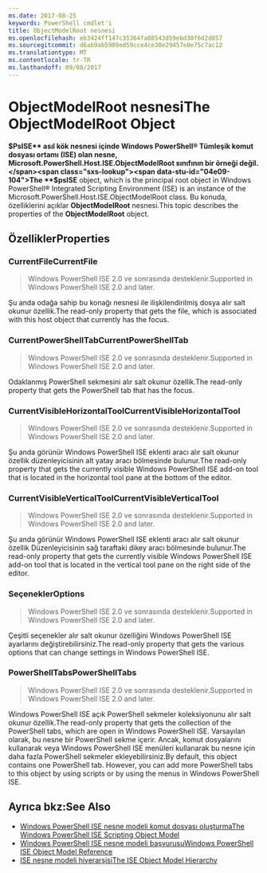 ```yaml
---
ms.date: 2017-08-25
keywords: PowerShell cmdlet'i
title: ObjectModelRoot nesnesi
ms.openlocfilehash: eb3424ff147c35364fa08543d59ebd30f6d2d857
ms.sourcegitcommit: d6ab9ab5909ed59cce4ce30e29457e0e75c7ac12
ms.translationtype: MT
ms.contentlocale: tr-TR
ms.lasthandoff: 09/08/2017
---
```

# <a name="the-objectmodelroot-object"></a><span data-ttu-id="04e09-103">ObjectModelRoot nesnesi</span><span class="sxs-lookup"><span data-stu-id="04e09-103">The ObjectModelRoot Object</span></span>

<span data-ttu-id="04e09-104">**$PsISE** asıl kök nesnesi içinde Windows PowerShell® Tümleşik komut dosyası ortamı (ISE) olan nesne, Microsoft.PowerShell.Host.ISE.ObjectModelRoot sınıfının bir örneği değil.</span><span class="sxs-lookup"><span data-stu-id="04e09-104">The **$psISE** object, which is the principal root object in Windows PowerShell® Integrated Scripting Environment (ISE) is an instance of the Microsoft.PowerShell.Host.ISE.ObjectModelRoot class.</span></span>
<span data-ttu-id="04e09-105">Bu konuda, özelliklerini açıklar **ObjectModelRoot** nesnesi.</span><span class="sxs-lookup"><span data-stu-id="04e09-105">This topic describes the properties of the **ObjectModelRoot** object.</span></span>

## <a name="properties"></a><span data-ttu-id="04e09-106">Özellikler</span><span class="sxs-lookup"><span data-stu-id="04e09-106">Properties</span></span>

### <a name="currentfile"></a><span data-ttu-id="04e09-107">CurrentFile</span><span class="sxs-lookup"><span data-stu-id="04e09-107">CurrentFile</span></span>

> <span data-ttu-id="04e09-108">Windows PowerShell ISE 2.0 ve sonrasında desteklenir.</span><span class="sxs-lookup"><span data-stu-id="04e09-108">Supported in Windows PowerShell ISE 2.0 and later.</span></span> 

<span data-ttu-id="04e09-109">Şu anda odağa sahip bu konağı nesnesi ile ilişkilendirilmiş dosya alır salt okunur özellik.</span><span class="sxs-lookup"><span data-stu-id="04e09-109">The read-only property that gets the file, which is associated with this host object that currently has the focus.</span></span>

### <a name="currentpowershelltab"></a><span data-ttu-id="04e09-110">CurrentPowerShellTab</span><span class="sxs-lookup"><span data-stu-id="04e09-110">CurrentPowerShellTab</span></span>

> <span data-ttu-id="04e09-111">Windows PowerShell ISE 2.0 ve sonrasında desteklenir.</span><span class="sxs-lookup"><span data-stu-id="04e09-111">Supported in Windows PowerShell ISE 2.0 and later.</span></span>

<span data-ttu-id="04e09-112">Odaklanmış PowerShell sekmesini alır salt okunur özellik.</span><span class="sxs-lookup"><span data-stu-id="04e09-112">The read-only property that gets the PowerShell tab that has the focus.</span></span>

### <a name="currentvisiblehorizontaltool"></a><span data-ttu-id="04e09-113">CurrentVisibleHorizontalTool</span><span class="sxs-lookup"><span data-stu-id="04e09-113">CurrentVisibleHorizontalTool</span></span>

> <span data-ttu-id="04e09-114">Windows PowerShell ISE 2.0 ve sonrasında desteklenir.</span><span class="sxs-lookup"><span data-stu-id="04e09-114">Supported in Windows PowerShell ISE 2.0 and later.</span></span>

<span data-ttu-id="04e09-115">Şu anda görünür Windows PowerShell ISE eklenti aracı alır salt okunur özellik düzenleyicisinin alt yatay aracı bölmesinde bulunur.</span><span class="sxs-lookup"><span data-stu-id="04e09-115">The read-only property that gets the currently visible Windows PowerShell ISE add-on tool that is located in the horizontal tool pane at the bottom of the editor.</span></span>

### <a name="currentvisibleverticaltool"></a><span data-ttu-id="04e09-116">CurrentVisibleVerticalTool</span><span class="sxs-lookup"><span data-stu-id="04e09-116">CurrentVisibleVerticalTool</span></span>

> <span data-ttu-id="04e09-117">Windows PowerShell ISE 2.0 ve sonrasında desteklenir.</span><span class="sxs-lookup"><span data-stu-id="04e09-117">Supported in Windows PowerShell ISE 2.0 and later.</span></span> 

<span data-ttu-id="04e09-118">Şu anda görünür Windows PowerShell ISE eklenti aracı alır salt okunur özellik Düzenleyicisinin sağ taraftaki dikey aracı bölmesinde bulunur.</span><span class="sxs-lookup"><span data-stu-id="04e09-118">The read-only property that gets the currently visible Windows PowerShell ISE add-on tool that is located in the vertical tool pane on the right side of the editor.</span></span>

### <a name="options"></a><span data-ttu-id="04e09-119">Seçenekler</span><span class="sxs-lookup"><span data-stu-id="04e09-119">Options</span></span>

> <span data-ttu-id="04e09-120">Windows PowerShell ISE 2.0 ve sonrasında desteklenir.</span><span class="sxs-lookup"><span data-stu-id="04e09-120">Supported in Windows PowerShell ISE 2.0 and later.</span></span> 

<span data-ttu-id="04e09-121">Çeşitli seçenekler alır salt okunur özelliğini Windows PowerShell ISE ayarlarını değiştirebilirsiniz.</span><span class="sxs-lookup"><span data-stu-id="04e09-121">The read-only property that gets the various options that can change settings in Windows PowerShell ISE.</span></span>

### <a name="powershelltabs"></a><span data-ttu-id="04e09-122">PowerShellTabs</span><span class="sxs-lookup"><span data-stu-id="04e09-122">PowerShellTabs</span></span>

> <span data-ttu-id="04e09-123">Windows PowerShell ISE 2.0 ve sonrasında desteklenir.</span><span class="sxs-lookup"><span data-stu-id="04e09-123">Supported in Windows PowerShell ISE 2.0 and later.</span></span> 

<span data-ttu-id="04e09-124">Windows PowerShell ISE açık PowerShell sekmeler koleksiyonunu alır salt okunur özellik.</span><span class="sxs-lookup"><span data-stu-id="04e09-124">The read-only property that gets the collection of the PowerShell tabs, which are open in Windows PowerShell ISE.</span></span> <span data-ttu-id="04e09-125">Varsayılan olarak, bu nesne bir PowerShell sekme içerir. Ancak, komut dosyalarını kullanarak veya Windows PowerShell ISE menüleri kullanarak bu nesne için daha fazla PowerShell sekmeler ekleyebilirsiniz.</span><span class="sxs-lookup"><span data-stu-id="04e09-125">By default, this object contains one PowerShell tab. However, you can add more PowerShell tabs to this object by using scripts or by using the menus in Windows PowerShell ISE.</span></span>

## <a name="see-also"></a><span data-ttu-id="04e09-126">Ayrıca bkz:</span><span class="sxs-lookup"><span data-stu-id="04e09-126">See Also</span></span>

- [<span data-ttu-id="04e09-127">Windows PowerShell ISE nesne modeli komut dosyası oluşturma</span><span class="sxs-lookup"><span data-stu-id="04e09-127">The Windows PowerShell ISE Scripting Object Model</span></span>](The-Windows-PowerShell-ISE-Scripting-Object-Model.md)
- [<span data-ttu-id="04e09-128">Windows PowerShell ISE nesne modeli başvurusu</span><span class="sxs-lookup"><span data-stu-id="04e09-128">Windows PowerShell ISE Object Model Reference</span></span>](Windows-PowerShell-ISE-Object-Model-Reference.md)
- [<span data-ttu-id="04e09-129">ISE nesne modeli hiyerarşisi</span><span class="sxs-lookup"><span data-stu-id="04e09-129">The ISE Object Model Hierarchy</span></span>](The-ISE-Object-Model-Hierarchy.md)
